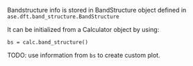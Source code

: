 Bandstructure info is stored in BandStructure object defined in
`ase.dft.band_structure.BandStructure`

It can be initialized from a Calculator object by using:
```
bs = calc.band_structure()
```

TODO: use information from `bs` to create custom plot.